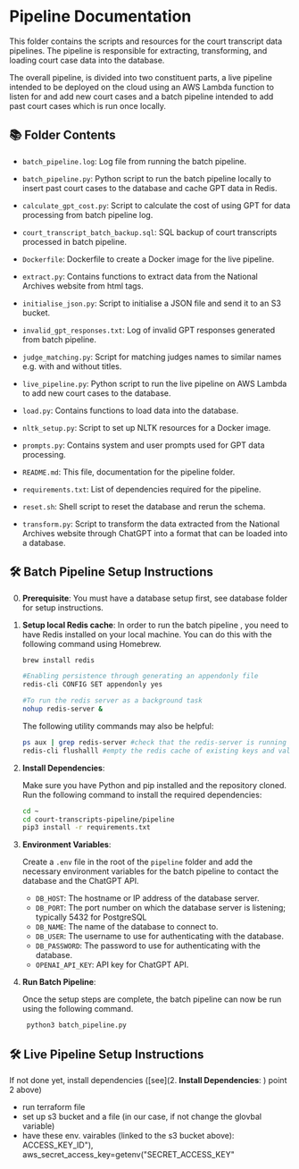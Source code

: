 # Pipeline Documentation

This folder contains the scripts and resources for the court transcript data pipelines. The pipeline is responsible for extracting, transforming, and loading court case data into the database. 

The overall pipeline, is divided into two constituent parts, a live pipeline intended to be deployed on the cloud using an AWS Lambda function to listen for and add new court cases and a batch pipeline intended to add past court cases which is run once locally.

## 📚 Folder Contents

- `batch_pipeline.log`: Log file from running the batch pipeline.

- `batch_pipeline.py`: Python script to run the batch pipeline locally to insert past court cases to the database and cache GPT data in Redis.

- `calculate_gpt_cost.py`: Script to calculate the cost of using GPT for data processing from batch pipeline log.

- `court_transcript_batch_backup.sql`: SQL backup of court transcripts processed in batch pipeline.

- `Dockerfile`: Dockerfile to create a Docker image for the live pipeline.

- `extract.py`: Contains functions to extract data from the National Archives website from html tags.

- `initialise_json.py`: Script to initialise a JSON file and send it to an S3 bucket.

- `invalid_gpt_responses.txt`: Log of invalid GPT responses generated from batch pipeline.

- `judge_matching.py`: Script for matching judges names to similar names e.g. with and without titles.

- `live_pipeline.py`: Python script to run the live pipeline on AWS Lambda to add new court cases to the database.

- `load.py`: Contains functions to load data into the database.

- `nltk_setup.py`: Script to set up NLTK resources for a Docker image.

- `prompts.py`: Contains system and user prompts used for GPT data processing.

- `README.md`: This file, documentation for the pipeline folder.

- `requirements.txt`: List of dependencies required for the pipeline.

- `reset.sh`: Shell script to reset the database and rerun the schema.

- `transform.py`: Script to transform the data extracted from the National Archives website through ChatGPT into a format that can be loaded into a database.




## 🛠️ Batch Pipeline Setup Instructions

0. **Prerequisite**: You must have a database setup first, see database folder for setup instructions.
1. **Setup local Redis cache**: 
    In order to run the batch pipeline , you need to have Redis installed on your local machine. You can do this with the following command using Homebrew.

    ```sh
    brew install redis

    #Enabling persistence through generating an appendonly file
    redis-cli CONFIG SET appendonly yes

    #To run the redis server as a background task
    nohup redis-server &
    ```

    The following utility commands may also be helpful:

    ```sh
    ps aux | grep redis-server #check that the redis-server is running in the background
    redis-cli flushalll #empty the redis cache of existing keys and values
    ```


2. **Install Dependencies**: 
   
   Make sure you have Python and pip installed and the repository cloned. Run the following command to install the required dependencies:
    ```sh
    cd ~
    cd court-transcripts-pipeline/pipeline
    pip3 install -r requirements.txt
    ```


3. **Environment Variables**: 
   
   Create a `.env` file in the root of the `pipeline` folder and add the necessary environment variables for the batch pipeline to contact the database and the ChatGPT API.
   
    - `DB_HOST`: The hostname or IP address of the database server.
    - `DB_PORT`: The port number on which the database server is listening; typically 5432 for PostgreSQL
    - `DB_NAME`: The name of the database to connect to.
    - `DB_USER`: The username to use for authenticating with the database.
    - `DB_PASSWORD`: The password to use for authenticating with the database.
    - `OPENAI_API_KEY`: API key for ChatGPT API.

4. **Run Batch Pipeline**: 
   
   Once the setup steps are complete, the batch pipeline can now be run using the following command.
   ```sh
    python3 batch_pipeline.py
    ```


## 🛠️ Live Pipeline Setup Instructions
If not done yet, install dependencies ([see](2. **Install Dependencies**: ) point 2 above)
- run terraform file
- set up s3 bucket and a file (in our case, if not change the glovbal variable)
- have these env. vairables (linked to the s3 bucket above):
ACCESS_KEY_ID"),
        aws_secret_access_key=getenv("SECRET_ACCESS_KEY"




